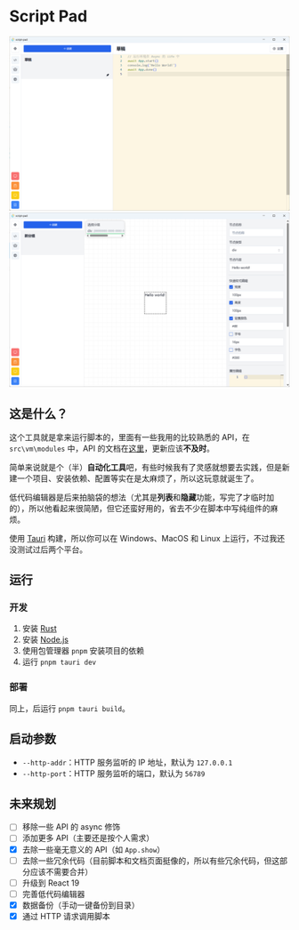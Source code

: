 # Script Pad

![screenshot1](./assets/20240705154421.png)
![screenshot2](./assets/20240705154529.png)

## 这是什么？
这个工具就是拿来运行脚本的，里面有一些我用的比较熟悉的 API，在 `src\vm\modules` 中，API 的文档在[这里](https://erioifpud.github.io/script-pad-docs/)，更新应该**不及时**。

简单来说就是个（半）**自动化工具**吧，有些时候我有了灵感就想要去实践，但是新建一个项目、安装依赖、配置等实在是太麻烦了，所以这玩意就诞生了。

低代码编辑器是后来拍脑袋的想法（尤其是**列表**和**隐藏**功能，写完了才临时加的），所以他看起来很简陋，但它还蛮好用的，省去不少在脚本中写纯组件的麻烦。

使用 [Tauri](https://tauri.app/) 构建，所以你可以在 Windows、MacOS 和 Linux 上运行，不过我还没测试过后两个平台。

## 运行
### 开发
1. 安装 [Rust](https://www.rust-lang.org/zh-CN/install)
2. 安装 [Node.js](https://nodejs.org/zh-cn/download/)
3. 使用包管理器 `pnpm` 安装项目的依赖
4. 运行 `pnpm tauri dev`

### 部署
同上，后运行 `pnpm tauri build`。

## 启动参数
- `--http-addr`：HTTP 服务监听的 IP 地址，默认为 `127.0.0.1`
- `--http-port`：HTTP 服务监听的端口，默认为 `56789`

## 未来规划
- [ ] 移除一些 API 的 async 修饰
- [ ] 添加更多 API（主要还是按个人需求）
- [x] 去除一些毫无意义的 API（如 `App.show`）
- [ ] 去除一些冗余代码（目前脚本和文档页面挺像的，所以有些冗余代码，但这部分应该不需要合并）
- [ ] 升级到 React 19
- [ ] 完善低代码编辑器
- [x] 数据备份（手动一键备份到目录）
- [x] 通过 HTTP 请求调用脚本